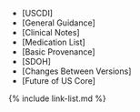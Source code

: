 
- [USCDI]
- [General Guidance]
- [Clinical Notes]
- [Medication List]
- [Basic Provenance]
- [SDOH]
- [Changes Between Versions]
- [Future of US Core]

{% include link-list.md %}
